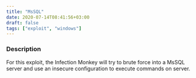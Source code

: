 ```yaml
---
title: "MsSQL"
date: 2020-07-14T08:41:56+03:00
draft: false
tags: ["exploit", "windows"]
---
```


### Description

For this exploit, the Infection Monkey will try to brute force into a MsSQL server and use an insecure configuration to execute commands on server.

